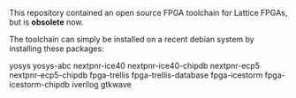 
This repository contained an open source FPGA toolchain for Lattice FPGAs, but is **obsolete** now.

The toolchain can simply be installed on a recent debian system by installing these packages:

<!-- OBSOLETE: arachne-pnr arachne-pnr-chipdb -->
yosys yosys-abc
nextpnr-ice40 nextpnr-ice40-chipdb
nextpnr-ecp5 nextpnr-ecp5-chipdb
fpga-trellis fpga-trellis-database
fpga-icestorm fpga-icestorm-chipdb
iverilog gtkwave
